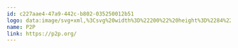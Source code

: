 ```yaml
---
id: c227aae4-47a9-442c-b802-035250012b51
logo: data:image/svg+xml,%3Csvg%20width%3D%22200%22%20height%3D%2284%22%20viewBox%3D%220%200%20200%2084%22%20fill%3D%22none%22%20xmlns%3D%22http%3A%2F%2Fwww.w3.org%2F2000%2Fsvg%22%3E%0A%3Cpath%20fill-rule%3D%22evenodd%22%20clip-rule%3D%22evenodd%22%20d%3D%22M51.4815%2032C51.2769%2032%2051.1111%2032.1658%2051.1111%2032.3704V43.4815C51.1111%2043.686%2051.2769%2043.8519%2051.4815%2043.8519H80.3704C80.5749%2043.8519%2080.7407%2043.686%2080.7407%2043.4815V32.3704C80.7407%2032.1658%2080.5749%2032%2080.3704%2032H51.4815ZM76.8519%2040.1481C76.9541%2040.1481%2077.037%2040.0652%2077.037%2039.963V35.8889C77.037%2035.7866%2076.9541%2035.7037%2076.8519%2035.7037H55C54.8977%2035.7037%2054.8148%2035.7866%2054.8148%2035.8889V39.963C54.8148%2040.0652%2054.8977%2040.1481%2055%2040.1481H76.8519Z%22%20fill%3D%22%237A8AA0%22%2F%3E%0A%3Cpath%20d%3D%22M54.8148%2048.6667C54.8148%2048.4621%2054.649%2048.2963%2054.4444%2048.2963H51.4815C51.2769%2048.2963%2051.1111%2048.4621%2051.1111%2048.6667V51.6296C51.1111%2051.8342%2051.2769%2052%2051.4815%2052H54.4444C54.649%2052%2054.8148%2051.8342%2054.8148%2051.6296V48.6667Z%22%20fill%3D%22%237A8AA0%22%2F%3E%0A%3Cpath%20d%3D%22M122.963%2048.6667C122.963%2048.4621%20122.797%2048.2963%20122.593%2048.2963H119.63C119.425%2048.2963%20119.259%2048.4621%20119.259%2048.6667V51.6296C119.259%2051.8342%20119.425%2052%20119.63%2052H122.593C122.797%2052%20122.963%2051.8342%20122.963%2051.6296V48.6667Z%22%20fill%3D%22%237A8AA0%22%2F%3E%0A%3Cpath%20d%3D%22M85.1852%2048.6667C85.1852%2048.4621%2085.351%2048.2963%2085.5556%2048.2963H114.444C114.649%2048.2963%20114.815%2048.4621%20114.815%2048.6667V51.6296C114.815%2051.8342%20114.649%2052%20114.444%2052H85.5556C85.351%2052%2085.1852%2051.8342%2085.1852%2051.6296V48.6667Z%22%20fill%3D%22%237A8AA0%22%2F%3E%0A%3Cpath%20fill-rule%3D%22evenodd%22%20clip-rule%3D%22evenodd%22%20d%3D%22M119.259%2032.3704C119.259%2032.1658%20119.425%2032%20119.63%2032H148.519C148.723%2032%20148.889%2032.1658%20148.889%2032.3704V43.4815C148.889%2043.686%20148.723%2043.8519%20148.519%2043.8519H119.63C119.425%2043.8519%20119.259%2043.686%20119.259%2043.4815V32.3704ZM145%2035.7037C145.102%2035.7037%20145.185%2035.7866%20145.185%2035.8889V39.963C145.185%2040.0652%20145.102%2040.1481%20145%2040.1481H123.148C123.046%2040.1481%20122.963%2040.0652%20122.963%2039.963V35.8889C122.963%2035.7866%20123.046%2035.7037%20123.148%2035.7037H145Z%22%20fill%3D%22%237A8AA0%22%2F%3E%0A%3Cpath%20d%3D%22M85.5556%2032C85.351%2032%2085.1852%2032.1658%2085.1852%2032.3704V35.3333C85.1852%2035.5379%2085.351%2035.7037%2085.5556%2035.7037H110.926C111.028%2035.7037%20111.111%2035.7866%20111.111%2035.8889V39.963C111.111%2040.0652%20111.028%2040.1481%20110.926%2040.1481H85.5556C85.351%2040.1481%2085.1852%2040.314%2085.1852%2040.5185V43.4815C85.1852%2043.686%2085.351%2043.8519%2085.5556%2043.8519H114.444C114.649%2043.8519%20114.815%2043.686%20114.815%2043.4815V32.3704C114.815%2032.1658%20114.649%2032%20114.444%2032H85.5556Z%22%20fill%3D%22%237A8AA0%22%2F%3E%0A%3C%2Fsvg%3E%0A
name: P2P
link: https://p2p.org/
---
```

